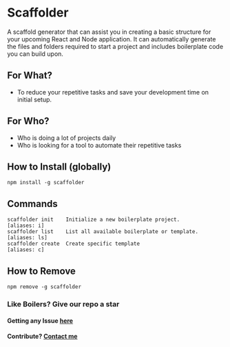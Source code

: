 # Scaffolder

A scaffold generator that can assist you in creating a basic structure for your upcoming React and Node application. It can automatically generate the files and folders required to start a project and includes boilerplate code you can build upon.

## For What?

* To reduce your repetitive tasks and save your development time on initial setup.

## For Who?

* Who is doing a lot of projects daily
* Who is looking for a tool to automate their repetitive tasks

## How to Install (globally)

```shell
npm install -g scaffolder
```

## Commands

```shell
scaffolder init    Initialize a new boilerplate project.            [aliases: i]
scaffolder list    List all available boilerplate or template.      [aliases: ls]
scaffolder create  Create specific template                         [aliases: c]
```

## How to Remove

```shell
npm remove -g scaffolder
```

### Like Boilers? Give our repo a star

#### Getting any Issue [here](https://github.com/arulvalananto/boilers/issues)

#### Contribute? [Contact me](https://github.com/arulvalananto)
